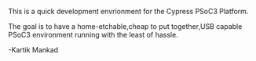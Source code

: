 This is a quick development envrionment for the Cypress PSoC3 Platform.

The goal is to have a home-etchable,cheap to put together,USB capable PSoC3 environment running with the least of hassle.

-Kartik Mankad